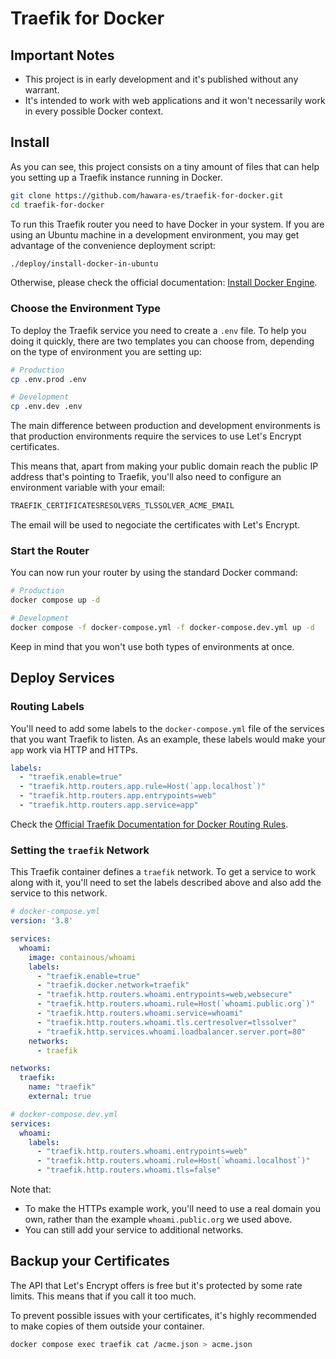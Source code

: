 # Traefik for Docker

## Important Notes

- This project is in early development and it's published without any warrant.
- It's intended to work with web applications and it won't necessarily work in every possible Docker context.

## Install

As you can see, this project consists on a tiny amount of files that can help you setting up a Traefik instance running in Docker.

```bash
git clone https://github.com/hawara-es/traefik-for-docker.git
cd traefik-for-docker
```

To run this Traefik router you need to have Docker in your system. If you are using an Ubuntu machine in a development environment, you may get advantage of the convenience deployment script:

```bash
./deploy/install-docker-in-ubuntu
```

Otherwise, please check the official documentation: [Install Docker Engine](https://docs.docker.com/engine/install/).

### Choose the Environment Type

To deploy the Traefik service you need to create a `.env` file. To help you doing it quickly, there are two templates you can choose from, depending on the type of environment you are setting up:

```bash
# Production
cp .env.prod .env

# Development
cp .env.dev .env
```

The main difference between production and development environments is that production environments require the services to use Let's Encrypt certificates.

This means that, apart from making your public domain reach the public IP address that's pointing to Traefik, you'll also need to configure an environment variable with your email:

```sh
TRAEFIK_CERTIFICATESRESOLVERS_TLSSOLVER_ACME_EMAIL
```

The email will be used to negociate the certificates with Let's Encrypt.

### Start the Router

You can now run your router by using the standard Docker command:

```bash
# Production
docker compose up -d

# Development
docker compose -f docker-compose.yml -f docker-compose.dev.yml up -d
```

Keep in mind that you won't use both types of environments at once.

## Deploy Services

### Routing Labels

You'll need to add some labels to the `docker-compose.yml` file of the services that you want Traefik to listen. As an example, these labels would make your `app` work via HTTP and HTTPs.

```yml
labels:
  - "traefik.enable=true"
  - "traefik.http.routers.app.rule=Host(`app.localhost`)"
  - "traefik.http.routers.app.entrypoints=web"
  - "traefik.http.routers.app.service=app"
```

Check the [Official Traefik Documentation for Docker Routing Rules](https://doc.traefik.io/traefik/routing/providers/docker/#routers).

### Setting the `traefik` Network

This Traefik container defines a `traefik` network. To get a service to work along with it, you'll need to set the labels described above and also add the service to this network.

```yml
# docker-compose.yml
version: '3.8'

services:
  whoami:
    image: containous/whoami
    labels:
      - "traefik.enable=true"
      - "traefik.docker.network=traefik"
      - "traefik.http.routers.whoami.entrypoints=web,websecure"
      - "traefik.http.routers.whoami.rule=Host(`whoami.public.org`)"
      - "traefik.http.routers.whoami.service=whoami"
      - "traefik.http.routers.whoami.tls.certresolver=tlssolver"
      - "traefik.http.services.whoami.loadbalancer.server.port=80"
    networks:
      - traefik

networks:
  traefik:
    name: "traefik"
    external: true
```

```yml
# docker-compose.dev.yml
services:
  whoami:
    labels:
      - "traefik.http.routers.whoami.entrypoints=web"
      - "traefik.http.routers.whoami.rule=Host(`whoami.localhost`)"
      - "traefik.http.routers.whoami.tls=false"
```

Note that:

- To make the HTTPs example work, you'll need to use a real domain you own, rather than the example `whoami.public.org` we used above.
- You can still add your service to additional networks.

## Backup your Certificates

The API that Let's Encrypt offers is free but it's protected by some rate limits. This means that if you call it too much.

To prevent possible issues with your certificates, it's highly recommended to make copies of them outside your container.

```bash
docker compose exec traefik cat /acme.json > acme.json
```